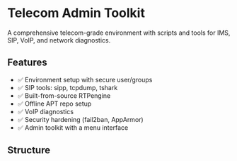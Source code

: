 # Telecom Admin Toolkit

A comprehensive telecom-grade environment with scripts and tools for IMS, SIP, VoIP, and network diagnostics.

## Features

- ✅ Environment setup with secure user/groups
- ✅ SIP tools: sipp, tcpdump, tshark
- ✅ Built-from-source RTPengine
- ✅ Offline APT repo setup
- ✅ VoIP diagnostics
- ✅ Security hardening (fail2ban, AppArmor)
- ✅ Admin toolkit with a menu interface

## Structure

